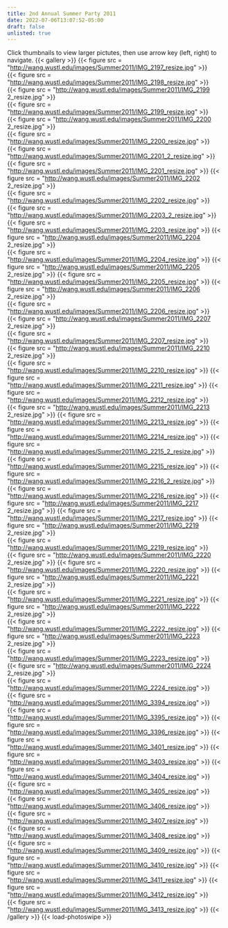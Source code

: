 ```yaml
---
title: 2nd Annual Summer Party 2011
date: 2022-07-06T13:07:52-05:00
draft: false
unlisted: true
---
```

Click thumbnails to view larger pictutes, then use arrow key (left, right) to navigate.
{{< gallery >}}
{{< figure src = "http://wang.wustl.edu/images/Summer2011/IMG_2197_resize.jpg" >}}	 
{{< figure src = "http://wang.wustl.edu/images/Summer2011/IMG_2198_resize.jpg" >}}	 
{{< figure src = "http://wang.wustl.edu/images/Summer2011/IMG_2199 2_resize.jpg" >}}	 
{{< figure src = "http://wang.wustl.edu/images/Summer2011/IMG_2199_resize.jpg" >}}	 
{{< figure src = "http://wang.wustl.edu/images/Summer2011/IMG_2200 2_resize.jpg" >}}	 
{{< figure src = "http://wang.wustl.edu/images/Summer2011/IMG_2200_resize.jpg" >}}	 
{{< figure src = "http://wang.wustl.edu/images/Summer2011/IMG_2201_2_resize.jpg" >}} 
{{< figure src = "http://wang.wustl.edu/images/Summer2011/IMG_2201_resize.jpg" >}} 
{{< figure src = "http://wang.wustl.edu/images/Summer2011/IMG_2202 2_resize.jpg" >}}	 
{{< figure src = "http://wang.wustl.edu/images/Summer2011/IMG_2202_resize.jpg" >}}	 
{{< figure src = "http://wang.wustl.edu/images/Summer2011/IMG_2203_2_resize.jpg" >}} 
{{< figure src = "http://wang.wustl.edu/images/Summer2011/IMG_2203_resize.jpg" >}} 
{{< figure src = "http://wang.wustl.edu/images/Summer2011/IMG_2204 2_resize.jpg" >}}	 
{{< figure src = "http://wang.wustl.edu/images/Summer2011/IMG_2204_resize.jpg" >}} 
{{< figure src = "http://wang.wustl.edu/images/Summer2011/IMG_2205 2_resize.jpg" >}} 
{{< figure src = "http://wang.wustl.edu/images/Summer2011/IMG_2205_resize.jpg" >}} 
{{< figure src = "http://wang.wustl.edu/images/Summer2011/IMG_2206 2_resize.jpg" >}}	 
{{< figure src = "http://wang.wustl.edu/images/Summer2011/IMG_2206_resize.jpg" >}}	 
{{< figure src = "http://wang.wustl.edu/images/Summer2011/IMG_2207 2_resize.jpg" >}}	 
{{< figure src = "http://wang.wustl.edu/images/Summer2011/IMG_2207_resize.jpg" >}}	 
{{< figure src = "http://wang.wustl.edu/images/Summer2011/IMG_2210 2_resize.jpg" >}}	 
{{< figure src = "http://wang.wustl.edu/images/Summer2011/IMG_2210_resize.jpg" >}} 
{{< figure src = "http://wang.wustl.edu/images/Summer2011/IMG_2211_resize.jpg" >}} 
{{< figure src = "http://wang.wustl.edu/images/Summer2011/IMG_2212_resize.jpg" >}}	 
{{< figure src = "http://wang.wustl.edu/images/Summer2011/IMG_2213 2_resize.jpg" >}} 
{{< figure src = "http://wang.wustl.edu/images/Summer2011/IMG_2213_resize.jpg" >}} 
{{< figure src = "http://wang.wustl.edu/images/Summer2011/IMG_2214_resize.jpg" >}} 
{{< figure src = "http://wang.wustl.edu/images/Summer2011/IMG_2215_2_resize.jpg" >}} 
{{< figure src = "http://wang.wustl.edu/images/Summer2011/IMG_2215_resize.jpg" >}} 
{{< figure src = "http://wang.wustl.edu/images/Summer2011/IMG_2216_2_resize.jpg" >}} 
{{< figure src = "http://wang.wustl.edu/images/Summer2011/IMG_2216_resize.jpg" >}} 
{{< figure src = "http://wang.wustl.edu/images/Summer2011/IMG_2217 2_resize.jpg" >}} 
{{< figure src = "http://wang.wustl.edu/images/Summer2011/IMG_2217_resize.jpg" >}} 
{{< figure src = "http://wang.wustl.edu/images/Summer2011/IMG_2219 2_resize.jpg" >}}	 
{{< figure src = "http://wang.wustl.edu/images/Summer2011/IMG_2219_resize.jpg" >}}	 
{{< figure src = "http://wang.wustl.edu/images/Summer2011/IMG_2220 2_resize.jpg" >}} 
{{< figure src = "http://wang.wustl.edu/images/Summer2011/IMG_2220_resize.jpg" >}} 
{{< figure src = "http://wang.wustl.edu/images/Summer2011/IMG_2221 2_resize.jpg" >}}	 
{{< figure src = "http://wang.wustl.edu/images/Summer2011/IMG_2221_resize.jpg" >}} 
{{< figure src = "http://wang.wustl.edu/images/Summer2011/IMG_2222 2_resize.jpg" >}}	 
{{< figure src = "http://wang.wustl.edu/images/Summer2011/IMG_2222_resize.jpg" >}} 
{{< figure src = "http://wang.wustl.edu/images/Summer2011/IMG_2223 2_resize.jpg" >}}	 
{{< figure src = "http://wang.wustl.edu/images/Summer2011/IMG_2223_resize.jpg" >}}	 
{{< figure src = "http://wang.wustl.edu/images/Summer2011/IMG_2224 2_resize.jpg" >}}	 
{{< figure src = "http://wang.wustl.edu/images/Summer2011/IMG_2224_resize.jpg" >}}	 
{{< figure src = "http://wang.wustl.edu/images/Summer2011/IMG_3394_resize.jpg" >}}	 
{{< figure src = "http://wang.wustl.edu/images/Summer2011/IMG_3395_resize.jpg" >}} 
{{< figure src = "http://wang.wustl.edu/images/Summer2011/IMG_3396_resize.jpg" >}} 
{{< figure src = "http://wang.wustl.edu/images/Summer2011/IMG_3401_resize.jpg" >}} 
{{< figure src = "http://wang.wustl.edu/images/Summer2011/IMG_3403_resize.jpg" >}} 
{{< figure src = "http://wang.wustl.edu/images/Summer2011/IMG_3404_resize.jpg" >}}	 
{{< figure src = "http://wang.wustl.edu/images/Summer2011/IMG_3405_resize.jpg" >}}	 
{{< figure src = "http://wang.wustl.edu/images/Summer2011/IMG_3406_resize.jpg" >}}	 
{{< figure src = "http://wang.wustl.edu/images/Summer2011/IMG_3407_resize.jpg" >}}	 
{{< figure src = "http://wang.wustl.edu/images/Summer2011/IMG_3408_resize.jpg" >}}	 
{{< figure src = "http://wang.wustl.edu/images/Summer2011/IMG_3409_resize.jpg" >}} 
{{< figure src = "http://wang.wustl.edu/images/Summer2011/IMG_3410_resize.jpg" >}} 
{{< figure src = "http://wang.wustl.edu/images/Summer2011/IMG_3411_resize.jpg" >}} 
{{< figure src = "http://wang.wustl.edu/images/Summer2011/IMG_3412_resize.jpg" >}}	 
{{< figure src = "http://wang.wustl.edu/images/Summer2011/IMG_3413_resize.jpg" >}}
{{< /gallery >}}
{{< load-photoswipe >}}